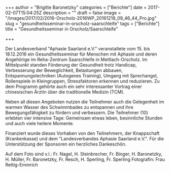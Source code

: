 +++
author = "Brigitte Baronetzky"
categories = ["Berichte"]
date = 2017-02-07T15:04:25Z
description = ""
draft = false
image = "/images/2017/02/2016-Orscholz-2016WP_20161218_09_46_44_Pro.jpg"
slug = "gesundheitsseminar-in-orscholz-saarschleife"
tags = ["Berichte"]
title = "Gesundheitsseminar in Orscholz/Saarschleife"

+++

Der Landesverband "Aphasie Saarland e.V." veranstaltete vom 15. bis 18.12.2016 ein Gesundheitsseminar für Menschen mit Aphasie und deren Angehörige im Reha-Zentrum Saarschleife in Mettlach-Orscholz.
Im Mittelpunkt standen Förderung der Gesundheit trotz Handicap, Verbesserung der Beweglichkeit, Belastungen abbauen, Entspannungstechniken (Autogenes Training), 
Umgang mit Sprechangst, Rollenspiele in Kleingruppen, Stressfaktoren erkennen und reduzieren.
Zu dem Programm gehörte auch ein sehr interessanter Vortrag einer chinesischen Ärztin über die traditionelle Medizin (TCM).

Neben all diesen Angeboten nutzen die Teilnehmer auch die Gelegenheit im warmen Wasser des Schwimmbades zu entspannen und ihre Bewegungsfähigkeit zu fördern und verbessern.
Die Teilnehmer (10) erlebten vier intensive Tage: Gemeinsam etwas leben, besinnliche Stunden und auch viele heitere Momente. 

Finanziert wurde dieses Vorhaben von den Teilnehmern, der Knappschaft (Krankenkasse)
und dem "Landesverbandes Aphasie Saarland e.V.". Für die Unterstützung der Sponsoren ein herzliches Dankeschön. 

Auf dem Foto sind v.l.: Fr. Nagel, H. Steinbrecher, Fr. Binger, H. Baronetzky, H. Müller, Fr. Baronetzky, Fr. Resch, H. Sperling, Fr. Sperling
Fotografin: Frau Rettig-Emmrich
